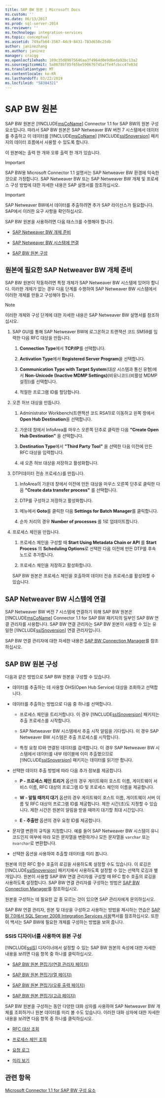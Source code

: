 ```yaml
---
title: SAP BW 원본 | Microsoft Docs
ms.custom: ''
ms.date: 06/13/2017
ms.prod: sql-server-2014
ms.reviewer: ''
ms.technology: integration-services
ms.topic: conceptual
ms.assetid: 749afb64-3567-4dc9-8431-783d650c25db
author: janinezhang
ms.author: janinez
manager: craigg
ms.openlocfilehash: 169c35d89075646aa3f4964d0e9d6eda92bc13a2
ms.sourcegitcommit: 5a8678bf85f65be590676745a7fe4fcbcc47e83d
ms.translationtype: MT
ms.contentlocale: ko-KR
ms.lasthandoff: 03/22/2019
ms.locfileid: "58384321"
---
```

# <a name="sap-bw-source"></a>SAP BW 원본
  SAP BW 원본은 [!INCLUDE[msCoName](../../includes/msconame-md.md)] Connector 1.1 for SAP BW의 원본 구성 요소입니다. 따라서 SAP BW 원본은 SAP Netweaver BW 버전 7 시스템에서 데이터를 추출하고 이 데이터를 [!INCLUDE[msCoName](../../includes/msconame-md.md)] [!INCLUDE[ssISnoversion](../../includes/ssisnoversion-md.md)] 패키지의 데이터 흐름에서 사용할 수 있도록 합니다.  
  
 이 원본에는 출력 한 개와 오류 출력 한 개가 있습니다.  
  
> [!IMPORTANT]  
>  SAP BW용 Microsoft Connector 1.1 설명서는 SAP Netweaver BW 환경에 익숙한 것으로 가정합니다. SAP Netweaver BW 또는 SAP Netweaver BW 개체 및 프로세스 구성 방법에 대한 자세한 내용은 SAP 설명서를 참조하십시오.  
  
> [!IMPORTANT]  
>  SAP Netweaver BW에서 데이터를 추출하려면 추가 SAP 라이선스가 필요합니다. SAP에서 이러한 요구 사항을 확인하십시오.  
  
 SAP BW 원본을 사용하려면 다음 태스크를 수행해야 합니다.  
  
-   [SAP Netweaver BW 개체 준비](#bkmk_Prepare_Objects)  
  
-   [SAP Netweaver BW 시스템에 연결](#bkmk_Connect_Database)  
  
-   [SAP BW 원본 구성](#bkmk_Configure_Source)  
  
##  <a name="bkmk_Prepare_Objects"></a> 원본에 필요한 SAP Netweaver BW 개체 준비  
 SAP BW 원본이 작동하려면 특정 개체가 SAP Netweaver BW 시스템에 있어야 합니다. 이러한 개체가 없는 경우 다음 단계를 수행하여 SAP Netweaver BW 시스템에서 이러한 개체를 만들고 구성해야 합니다.  
  
> [!NOTE]  
>  이러한 개체와 구성 단계에 대한 자세한 내용은 SAP Netweaver BW 설명서를 참조하십시오.  
  
1.  SAP GUI를 통해 SAP Netweaver BW에 로그온하고 트랜잭션 코드 SM59를 입력한 다음 RFC 대상을 만듭니다.  
  
    1.  **Connection Type**에서 **TCP/IP**를 선택합니다.  
  
    2.  **Activation Type**에서 **Registered Server Program**을 선택합니다.  
  
    3.  **Communication Type with Target System**(대상 시스템과 통신 유형)에서 **Non-Unicode (Inactive MDMP Settings)**(비유니코드(비활성 MDMP 설정))를 선택합니다.  
  
    4.  적절한 프로그램 ID를 할당합니다.  
  
2.  오픈 허브 대상을 만듭니다.  
  
    1.  Administrator Workbench(트랜잭션 코드 RSA1)로 이동하고 왼쪽 창에서 **Open Hub Destination**을 선택합니다.  
  
    2.  가운데 창에서 InfoArea를 마우스 오른쪽 단추로 클릭한 다음 **"Create Open Hub Destination"** 을 선택합니다.  
  
    3.  **Destination Type**에서 **"Third Party Tool"** 을 선택한 다음 이전에 만든 RFC 대상을 입력합니다.  
  
    4.  새 오픈 허브 대상을 저장하고 활성화합니다.  
  
3.  DTP(데이터 전송 프로세스)를 만듭니다.  
  
    1.  InfoArea의 가운데 창에서 이전에 만든 대상을 마우스 오른쪽 단추로 클릭한 다음 **"Create data transfer process"** 를 선택합니다.  
  
    2.  DTP를 구성하고 저장하고 활성화합니다.  
  
    3.  메뉴에서 **Goto**를 클릭한 다음 **Settings for Batch Manager**를 클릭합니다.  
  
    4.  순차 처리의 경우 **Number of processes** 를 1로 업데이트합니다.  
  
4.  프로세스 체인을 만듭니다.  
  
    1.  프로세스 체인을 구성할 때 **Start Using Metadata Chain or API** 를 **Start Process** 의 **Scheduling Options**로 선택한 다음 이전에 만든 DTP를 후속 노드로 추가합니다.  
  
    2.  프로세스 체인을 저장하고 활성화합니다.  
  
     SAP BW 원본은 프로세스 체인을 호출하여 데이터 전송 프로세스를 활성화할 수 있습니다.  
  
##  <a name="bkmk_Connect_Database"></a> SAP Netweaver BW 시스템에 연결  
 SAP Netweaver BW 버전 7 시스템에 연결하기 위해 SAP BW 원본은 [!INCLUDE[msCoName](../../includes/msconame-md.md)] Connector 1.1 for SAP BW 패키지의 일부인 SAP BW 연결 관리자를 사용합니다. SAP BW 연결 관리자는 SAP BW 원본이 사용할 수 있는 유일한 [!INCLUDE[ssISnoversion](../../includes/ssisnoversion-md.md)] 연결 관리자입니다.  
  
 SAP BW 연결 관리자에 대한 자세한 내용은 [SAP BW Connection Manager](../connection-manager/sap-bw-connection-manager.md)를 참조하십시오.  
  
##  <a name="bkmk_Configure_Source"></a> SAP BW 원본 구성  
 다음과 같은 방법으로 SAP BW 원본을 구성할 수 있습니다.  
  
-   데이터를 추출하는 데 사용할 OHS(Open Hub Service) 대상을 조회하고 선택합니다.  
  
-   데이터를 추출하는 방법으로 다음 중 하나를 선택합니다.  
  
    -   프로세스 체인을 트리거합니다. 이 경우 [!INCLUDE[ssISnoversion](../../includes/ssisnoversion-md.md)] 패키지는 추출 프로세스를 시작합니다.  
  
    -   SAP Netweaver BW 시스템에서 추출 시작 알림을 기다립니다. 이 경우 SAP Netweaver BW 시스템은 추출 프로세스를 시작합니다.  
  
    -   특정 요청 ID와 연결된 데이터를 검색합니다. 이 경우 SAP Netweaver BW 시스템에서 데이터를 내부 테이블에 이미 추출했으므로 [!INCLUDE[ssISnoversion](../../includes/ssisnoversion-md.md)] 패키지는 데이터를 읽기만 합니다.  
  
-   선택한 데이터 추출 방법에 따라 다음 추가 정보를 제공합니다.  
  
    -   **P - 프로세스 체인 트리거** 옵션의 경우 게이트웨이 호스트 이름, 게이트웨이 서비스 이름, RFC 대상의 프로그램 ID 및 프로세스 체인의 이름을 제공합니다.  
  
    -   **W - 알릴 때까지 대기** 옵션의 경우 게이트웨이 호스트 이름, 게이트웨이 서버 이름 및 RFC 대상의 프로그램 ID를 제공합니다. 제한 시간(초)도 지정할 수 있습니다. 제한 시간은 원본이 알림을 받을 때까지 대기할 최대 시간입니다.  
  
    -   **E - 추출만** 옵션의 경우 요청 ID를 제공합니다.  
  
-   문자열 변환의 규칙을 지정합니다. 예를 들어 SAP Netweaver BW 시스템이 유니코드인지 여부에 따라 모든 문자열을 변환하거나 모든 문자열을 `varchar` 또는 `nvarchar`로 변환합니다.  
  
-   선택한 옵션을 사용하여 추출할 데이터를 미리 봅니다.  
  
 원본에 의한 RFC 함수 호출의 로깅을 사용하도록 설정할 수도 있습니다. 이 로깅은 [!INCLUDE[ssISnoversion](../../includes/ssisnoversion-md.md)] 패키지에서 사용하도록 설정할 수 있는 선택적 로깅과 별개입니다. 원본이 사용할 SAP BW 연결 관리자를 구성할 때 RFC 함수 호출의 로깅을 사용하도록 설정합니다. SAP BW 연결 관리자를 구성하는 방법은 [SAP BW Connection Manager](../connection-manager/sap-bw-connection-manager.md)를 참조하십시오.  
  
 원본을 구성하는 데 필요한 값 중 모르는 것이 있으면 SAP 관리자에게 문의하십시오.  
  
 SAP BW 연결 관리자, 원본 및 대상을 구성하고 사용하는 방법을 제시하는 연습은 [SAP BI 7.0에서 SQL Server 2008 Integration Services 사용](https://go.microsoft.com/fwlink/?LinkID=137090)백서를 참조하십시오. 또한 이 백서는 SAP BW에 필요한 개체를 구성하는 방법을 보여 줍니다.  
  
### <a name="using-the-ssis-designer-to-configure-the-source"></a>SSIS 디자이너를 사용하여 원본 구성  
 [!INCLUDE[ssIS](../../includes/ssis-md.md)] 디자이너에서 설정할 수 있는 SAP BW 원본의 속성에 대한 자세한 내용을 보려면 다음 항목 중 하나를 클릭하십시오.  
  
-   [SAP BW 원본 편집기&#40;연결 관리자 페이지&#41;](sap-bw-source-editor-connection-manager-page.md)  
  
-   [SAP BW 원본 편집기&#40;열 페이지&#41;](sap-bw-source-editor-columns-page.md)  
  
-   [SAP BW 원본 편집기&#40;오류 출력 페이지&#41;](sap-bw-source-editor-error-output-page.md)  
  
-   [SAP BW 원본 편집기&#40;고급 페이지&#41;](sap-bw-source-editor-advanced-page.md)  
  
 SAP BW 원본을 구성하는 동안 다양한 대화 상자를 사용하여 SAP Netweaver BW 개체를 조회하거나 원본 데이터를 미리 볼 수도 있습니다. 이러한 대화 상자에 대한 자세한 내용을 보려면 다음 항목 중 하나를 클릭하십시오.  
  
-   [RFC 대상 조회](look-up-rfc-destination.md)  
  
-   [프로세스 체인 조회](look-up-process-chain.md)  
  
-   [요청 로그](request-log.md)  
  
-   [미리 보기](preview.md)  
  
## <a name="see-also"></a>관련 항목  
 [Microsoft Connector 1.1 for SAP BW 구성 요소](../microsoft-connector-for-sap-bw-components.md)  
  
  
